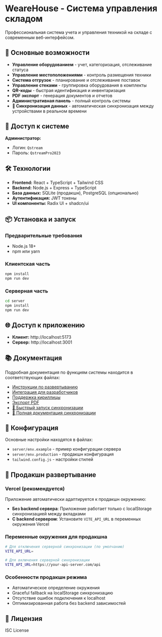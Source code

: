 # WeareHouse - Система управления складом

Профессиональная система учета и управления техникой на складе с современным веб-интерфейсом.

## 🚀 Основные возможности

- **Управление оборудованием** - учет, категоризация, отслеживание статуса
- **Управление местоположениями** - контроль размещения техники
- **Система отгрузок** - планирование и отслеживание поставок
- **Управление стеками** - группировка оборудования в комплекты
- **QR-коды** - быстрая идентификация и инвентаризация
- **PDF экспорт** - генерация документов и отчетов
- **Административная панель** - полный контроль системы
- **🔄 Синхронизация данных** - автоматическая синхронизация между устройствами в реальном времени

## 🔐 Доступ к системе

**Администратор:**
- Логин: `Qstream`
- Пароль: `QstreamPro2023`

## 🛠 Технологии

- **Frontend:** React + TypeScript + Tailwind CSS
- **Backend:** Node.js + Express + TypeScript
- **База данных:** SQLite (продакшн), PostgreSQL (опционально)
- **Аутентификация:** JWT токены
- **UI компоненты:** Radix UI + shadcn/ui

## 📦 Установка и запуск

### Предварительные требования
- Node.js 18+
- npm или yarn

### Клиентская часть
```bash
npm install
npm run dev
```

### Серверная часть
```bash
cd server
npm install
npm run dev
```

## 🌐 Доступ к приложению

- **Клиент:** http://localhost:5173
- **Сервер:** http://localhost:3001

## 📚 Документация

Подробная документация по функциям системы находится в соответствующих файлах:
- [Инструкции по развертыванию](DEPLOYMENT_GUIDE.md)
- [Интеграция для разработчиков](DEVELOPER_INTEGRATION.md)
- [Поддержка кириллицы](CYRILLIC_FIX.md)
- [Экспорт PDF](PDF_EXPORT_FEATURE.md)
- [🔄 Быстрый запуск синхронизации](QUICK_SYNC_SETUP.md)
- [📖 Полная документация синхронизации](SYNC_SETUP.md)

## 🔧 Конфигурация

Основные настройки находятся в файлах:
- `server/env.example` - пример конфигурации сервера
- `server/env.production` - продакшн конфигурация
- `tailwind.config.js` - настройки стилей

## 🚀 Продакшн развертывание

### Vercel (рекомендуется)
Приложение автоматически адаптируется к продакшн окружению:

- **Без backend сервера**: Приложение работает только с localStorage синхронизацией между вкладками
- **С backend сервером**: Установите `VITE_API_URL` в переменных окружения Vercel

### Переменные окружения для продакшна
```bash
# Для отключения серверной синхронизации (по умолчанию)
VITE_API_URL=

# Для включения серверной синхронизации
VITE_API_URL=https://your-api-server.com/api
```

### Особенности продакшн режима
- Автоматическое определение окружения
- Graceful fallback на localStorage синхронизацию
- Отсутствие ошибок подключения к localhost
- Оптимизированная работа без backend зависимостей

## 📝 Лицензия

ISC License

